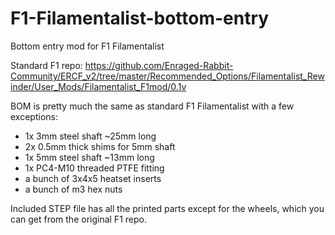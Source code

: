 # F1-Filamentalist-bottom-entry
Bottom entry mod for F1 Filamentalist

Standard F1 repo: https://github.com/Enraged-Rabbit-Community/ERCF_v2/tree/master/Recommended_Options/Filamentalist_Rewinder/User_Mods/Filamentalist_F1mod/0.1v

BOM is pretty much the same as standard F1 Filamentalist with a few exceptions:

- 1x 3mm steel shaft ~25mm long
- 2x 0.5mm thick shims for 5mm shaft
- 1x 5mm steel shaft ~13mm long
- 1x PC4-M10 threaded PTFE fitting
- a bunch of 3x4x5 heatset inserts
- a bunch of m3 hex nuts

Included STEP file has all the printed parts except for the wheels, which you can get from the original F1 repo.
